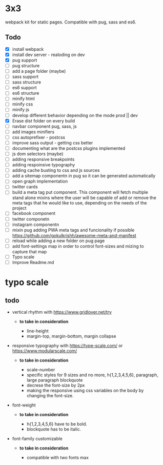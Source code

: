 # 3x3 

webpack kit for static pages. Compatible with pug, sass and es6.

## Todo

- [x] install webpack
- [x] install dev server - realoding on dev
- [x] pug support
- [ ] pug structure
- [ ] add a page folder (maybe)
- [ ] sass support
- [ ] sass structure
- [ ] es6 support
- [ ] es6 structure
- [ ] minify html
- [ ] minify css
- [ ] minify js
- [ ] develop different behavior depending on the mode prod || dev
- [x] Erase dist folder on every build
- [ ] navbar component pug, sass, js
- [ ] add images minifiers
- [ ] css autoprefixer - postcss
- [ ] improve sass output - getting css better
- [ ] documenting what are the postcss plugins implemented
- [ ] js dom selectors (maybe)
- [ ] adding responsive breakpoints
- [ ] adding respoinsive typography
- [ ] adding cache busting to css and js sources
- [ ] add a sitemap componentn in pug so it can be generated automatically
- [ ] open graph implementation
- [ ] twitter cards
- [ ] build a meta tag put component. This component will fetch multiple stand alone mixins where the user will be capable of add or remove the meta tags that he would like to use, depending on the needs of the project
- [ ] facebook component
- [ ] twitter componetn
- [ ] instagram componentn
- [ ] mixin pug adding PWA meta tags and funcionality if possible https://github.com/gokulkrishh/awesome-meta-and-manifest
- [ ] reload while adding a new folder on pug page
- [ ] add font-settings map in order to control font-sizes and mizing to capture that map
- [ ] Typo scale
- [ ] Improve Readme.md

# typo scale

## todo

* vertical rhythm with https://www.gridlover.net/try

	* **to take in consideration**

		* line-height
		* margin-top, margin-bottom, margin collapse

* responsive typography with https://type-scale.com/ or https://www.modularscale.com/

	* **to take in consideration**

		* scale-number
		* specific styles for 9 sizes and no more, h{1,2,3,4,5,6}, paragraph, large paragraph blockquote
		* decrese the font-size by 2px
		* making the responsive using css variables on the body by changing the font-size.

* font-weight

	* **to take in consideration**

		* h{1,2,3,4,5,6} have to be bold. 
		* blockquote has to be italic.

* font-family customizable

	* **to take in consideration**

		* compatible with two fonts max
